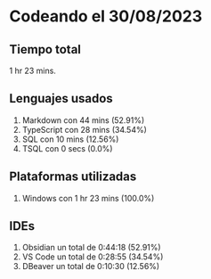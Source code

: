 # Codeando el 30/08/2023

## Tiempo total
1 hr 23 mins.

## Lenguajes usados
1. Markdown con 44 mins (52.91%)
1. TypeScript con 28 mins (34.54%)
1. SQL con 10 mins (12.56%)
1. TSQL con 0 secs (0.0%)

## Plataformas utilizadas
1. Windows con 1 hr 23 mins (100.0%)

## IDEs
1. Obsidian un total de 0:44:18 (52.91%)
1. VS Code un total de 0:28:55 (34.54%)
1. DBeaver un total de 0:10:30 (12.56%)
